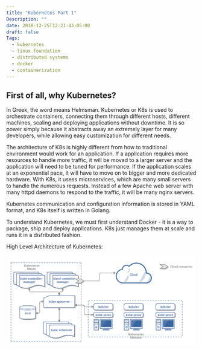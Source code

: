```yaml
---
title: "Kubernetes Part 1"
Description: ""
date: 2018-12-25T12:21:43-05:00
draft: false
Tags:
  - kubernetes
  - linux foundation
  - distributed systems
  - docker
  - containerization
---
```


## First of all, why Kubernetes?
In Greek, the word means Helmsman.
Kubernetes or K8s is used to orchestrate containers, connecting them through different hosts, different machines, scaling and deploying applications without downtime. It is so power simply because it abstracts away an extremely layer for many developers, while allowing easy customization for different needs. 

The architecture of K8s is highly different from how to traditional environment would work for an application. If a application requires more resources to handle more traffic, it will be moved to a larger server and the application will need to be tuned for performance. If the application scales at an exponential pace, it will have to move on to bigger and more dedicated hardware. With K8s, it usess microservices, which are many small servers to handle the numerous requests. Instead of a few Apache web server with many httpd daemons to respond to the traffic, it will be many nginx servers.

Kubernetes communication and configuration information is stored in YAML format, and K8s itself is written in Golang.

To understand Kubernetes, we must first understand Docker - it is a way to package, ship and deploy applications. K8s just manages them at scale and runs it in a distributed fashion.

High Level Architecture of Kubernetes:

![Image of Working](https://raw.githubusercontent.com/roberthluo/roberthluo.com/master/static/img/blog/kubernetes-series/kubernetes-architecture.png)